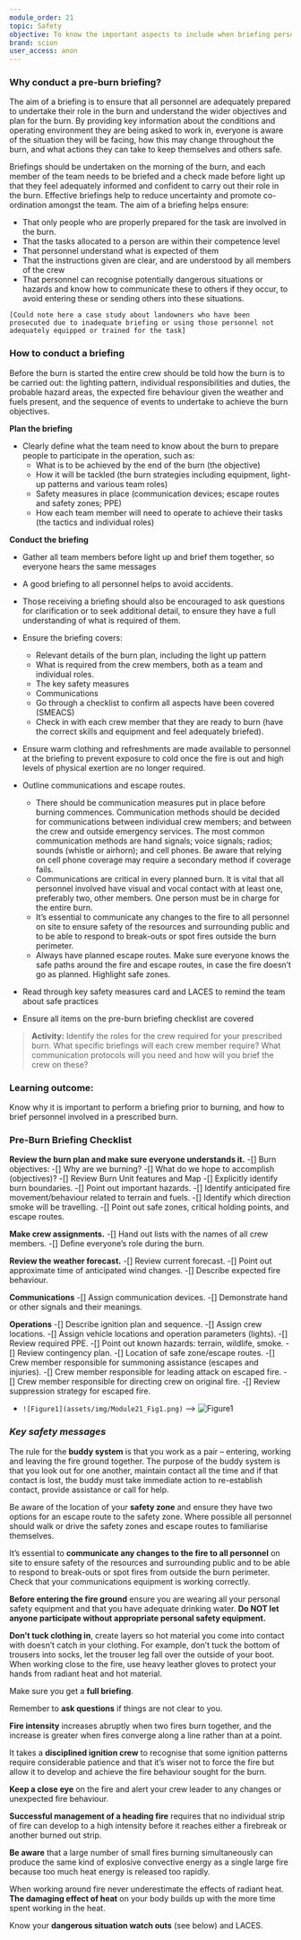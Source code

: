 ```yaml
---
module_order: 21
topic: Safety
objective: To know the important aspects to include when briefing personnel prior to a prescribed burn.
brand: scion
user_access: anon
---
```

### Why conduct a pre-burn briefing?

The aim of a briefing is to ensure that all personnel are adequately prepared to undertake their role in the burn and understand the wider objectives and plan for the burn. By providing key information about the conditions and operating environment they are being asked to work in, everyone is aware of the situation they will be facing, how this may change throughout the burn, and what actions they can take to keep themselves and others safe.

Briefings should be undertaken on the morning of the burn, and each member of the team needs to be briefed and a check made before light up that they feel adequately informed and confident to carry out their role in the burn.
Effective briefings help to reduce uncertainty and promote co-ordination amongst the team.
The aim of a briefing helps ensure:
*	That only people who are properly prepared for the task are involved in the burn.
*	That the tasks allocated to a person are within their competence level
*	That personnel understand what is expected of them
*	That the instructions given are clear, and are understood by all members of the crew
*	That personnel can recognise potentially dangerous situations or hazards and know how to communicate these to others if they occur, to avoid entering these or sending others into these situations.

`[Could note here a case study about landowners who have been prosecuted due to inadequate briefing or using those personnel not adequately equipped or trained for the task]`

### How to conduct a briefing
Before the burn is started the entire crew should be told how the burn is to be carried out: the lighting pattern, individual responsibilities and duties, the probable hazard areas, the expected fire behaviour given the weather and fuels present, and the sequence of events to undertake to achieve the burn objectives.

**Plan the briefing**
*	Clearly define what the team need to know about the burn to prepare people to participate in the operation, such as:
    *	What is to be achieved by the end of the burn (the objective)
    *	How it will be tackled (the burn strategies including equipment, light-up patterns and various team roles)
    *	Safety measures in place (communication devices; escape routes and safety zones; PPE)
    *	How each team member will need to operate to achieve their tasks (the tactics and individual roles)

**Conduct the briefing**
*	Gather all team members before light up and brief them together, so everyone hears the same messages
*	A good briefing to all personnel helps to avoid accidents. 
*	Those receiving a briefing should also be encouraged to ask questions for clarification or to seek additional detail, to ensure they have a full understanding of what is required of them.
*	Ensure the briefing covers:
    *	Relevant details of the burn plan, including the light up pattern
    *	What is required from the crew members, both as a team and individual roles. 
    *	The key safety measures
    *	Communications
    *	Go through a checklist to confirm all aspects have been covered (SMEACS)
    *	Check in with each crew member that they are ready to burn (have the correct skills and equipment and feel adequately briefed). 
*	Ensure warm clothing and refreshments are made available to personnel at the briefing to prevent exposure to cold once the fire is out and high levels of physical exertion are no longer required. 
*	Outline communications and escape routes.
    *	There should be communication measures put in place before burning commences. Communication methods should be decided for communications between individual crew members; and between the crew and outside emergency services. The most common communication methods are hand signals; voice signals; radios; sounds (whistle or airhorn); and cell phones. Be aware that relying on cell phone coverage may require a secondary method if coverage fails.
    *	Communications are critical in every planned burn. It is vital that all personnel involved have visual and vocal contact with at least one, preferably two, other members. One person must be in charge for the entire burn.
    *	It’s essential to communicate any changes to the fire to all personnel on site to ensure safety of the resources and surrounding public and to be able to respond to break-outs or spot fires outside the burn perimeter.
    *	Always have planned escape routes. Make sure everyone knows the safe paths around the fire and escape routes, in case the fire doesn’t go as planned. Highlight safe zones.

*	Read through key safety measures card and LACES to remind the team about safe practices
*	Ensure all items on the pre-burn briefing checklist are covered

> __Activity:__  Identify the roles for the crew required for your prescribed burn. What specific briefings will each crew member require? What communication protocols will you need and how will you brief the crew on these?


### Learning outcome: 

Know why it is important to perform a briefing prior to burning, and how to brief personnel involved in a prescribed burn.


### Pre-Burn Briefing Checklist

**Review the burn plan and make sure everyone understands it.**
-[] Burn objectives:
    -[] Why are we burning?
    -[] What do we hope to accomplish (objectives)?
    -[] Review Burn Unit features and Map
    -[] Explicitly identify burn boundaries.
    -[] Point out important hazards.
    -[] Identify anticipated fire movement/behaviour related to terrain and fuels.
    -[] Identify which direction smoke will be travelling.
    -[] Point out safe zones, critical holding points, and escape routes.

**Make crew assignments.**
-[] Hand out lists with the names of all crew members.
-[] Define everyone’s role during the burn.

**Review the weather forecast.**
-[]  Review current forecast.
-[] Point out approximate time of anticipated wind changes.
-[]  Describe expected fire behaviour.

**Communications**
-[]  Assign communication devices.
-[]  Demonstrate hand or other signals and their meanings.

**Operations**
-[] Describe ignition plan and sequence.
-[] Assign crew locations.
-[] Assign vehicle locations and operation parameters (lights).
-[] Review required PPE.
-[] Point out known hazards: terrain, wildlife, smoke.
-[] Review contingency plan.
    -[] Location of safe zone/escape routes.
    -[] Crew member responsible for summoning assistance (escapes and injuries).
    -[] Crew member responsible for leading attack on escaped fire.
    -[] Crew member responsible for directing crew on original fire.
    -[] Review suppression strategy for escaped fire.


- `![Figure1](assets/img/Module21_Fig1.png)` --> ![Figure1](assets/img/Module21_Fig1.png)


### _Key safety messages_

The rule for the **buddy system** is that you work as a pair – entering, working and leaving the fire ground together. The purpose of the buddy system is that you look out for one another, maintain contact all the time and if that contact is lost, the buddy must take immediate action to re-establish contact, provide assistance or call for help.

Be aware of the location of your **safety zone** and ensure they have two options for an escape route to the safety zone. Where possible all personnel should walk or drive the safety zones and escape routes to familiarise themselves.

It’s essential to **communicate any changes to the fire to all personnel** on site to ensure safety of the resources and surrounding public and to be able to respond to break-outs or spot fires from outside the burn perimeter. Check that your communications equipment is working correctly.

**Before entering the fire ground** ensure you are wearing all your personal safety equipment and that you have adequate drinking water. **Do NOT let anyone participate without appropriate personal safety equipment.**

**Don’t tuck clothing in**, create layers so hot material you come into contact with doesn’t catch in your clothing. For example, don’t tuck the bottom of trousers into socks, let the trouser leg fall over the outside of your boot. When working close to the fire, use heavy leather gloves to protect your hands from radiant heat and hot material.

Make sure you get a **full briefing**.

Remember to **ask questions** if things are not clear to you.

**Fire intensity** increases abruptly when two fires burn together, and the increase is greater when fires converge along a line rather than at a point.

It takes a **disciplined ignition crew** to recognise that some ignition patterns require considerable patience and that it’s wiser not to force the fire but allow it to develop and achieve the fire behaviour sought for the burn.

**Keep a close eye** on the fire and alert your crew leader to any changes or unexpected fire behaviour.

**Successful management of a heading fire** requires that no individual strip of fire can develop to a high intensity before it reaches either a firebreak or another burned out strip.

**Be aware** that a large number of small fires burning simultaneously can produce the same kind of explosive convective energy as a single large fire because too much heat energy is released too rapidly.

When working around fire never underestimate the effects of radiant heat. **The damaging effect of heat** on your body builds up with the more time spent working in the heat.

Know your **dangerous situation watch outs** (see below) and LACES.

